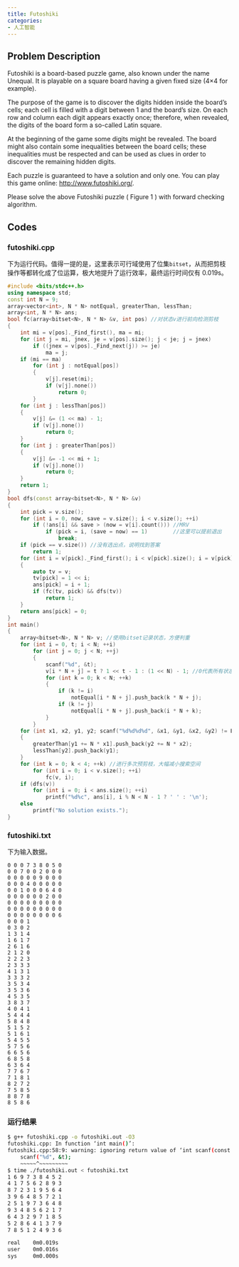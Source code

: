 ```yaml
---
title: Futoshiki
categories:
- 人工智能
---
```

## Problem Description

Futoshiki is a board-based puzzle game, also known under the name Unequal. It is playable on a square board having a given fixed size (4×4 for example).

The purpose of the game is to discover the digits hidden inside the board’s cells; each cell is filled with a digit between 1 and the board’s size. On each row and column each digit appears exactly once; therefore, when revealed, the digits of the board form a so-called Latin square.

At the beginning of the game some digits might be revealed. The board might also contain some inequalities between the board cells; these inequalities must be respected and can be used as clues in order to discover the remaining hidden digits.

Each puzzle is guaranteed to have a solution and only one. You can play this game online: <http://www.futoshiki.org/>.

Please solve the above Futoshiki puzzle ( Figure 1 ) with forward checking algorithm.

## Codes

### futoshiki.cpp

下为运行代码。值得一提的是，这里表示可行域使用了位集`bitset`，从而把剪枝操作等都转化成了位运算，极大地提升了运行效率，最终运行时间仅有 0.019s。

```cpp
#include <bits/stdc++.h>
using namespace std;
const int N = 9;
array<vector<int>, N * N> notEqual, greaterThan, lessThan;
array<int, N * N> ans;
bool fc(array<bitset<N>, N * N> &v, int pos) //对状态v进行前向检测剪枝
{
	int mi = v[pos]._Find_first(), ma = mi;
	for (int j = mi, jnex, je = v[pos].size(); j < je; j = jnex)
		if ((jnex = v[pos]._Find_next(j)) >= je)
			ma = j;
	if (mi == ma)
		for (int j : notEqual[pos])
		{
			v[j].reset(mi);
			if (v[j].none())
				return 0;
		}
	for (int j : lessThan[pos])
	{
		v[j] &= (1 << ma) - 1;
		if (v[j].none())
			return 0;
	}
	for (int j : greaterThan[pos])
	{
		v[j] &= -1 << mi + 1;
		if (v[j].none())
			return 0;
	}
	return 1;
}
bool dfs(const array<bitset<N>, N * N> &v)
{
	int pick = v.size();
	for (int i = 0, now, save = v.size(); i < v.size(); ++i)
		if (!ans[i] && save > (now = v[i].count())) //MRV
			if (pick = i, (save = now) == 1)		//这里可以提前退出
				break;
	if (pick == v.size()) //没有选出点，说明找到答案
		return 1;
	for (int i = v[pick]._Find_first(); i < v[pick].size(); i = v[pick]._Find_next(i)) //遍历当前考虑的下标pick，他的可行值域{i}
	{
		auto tv = v;
		tv[pick] = 1 << i;
		ans[pick] = i + 1;
		if (fc(tv, pick) && dfs(tv))
			return 1;
	}
	return ans[pick] = 0;
}
int main()
{
	array<bitset<N>, N * N> v; //使用bitset记录状态，方便判重
	for (int i = 0, t; i < N; ++i)
		for (int j = 0; j < N; ++j)
		{
			scanf("%d", &t);
			v[i * N + j] = t ? 1 << t - 1 : (1 << N) - 1; //0代表所有状态都可行，因此将原值翻转
			for (int k = 0; k < N; ++k)
			{
				if (k != i)
					notEqual[i * N + j].push_back(k * N + j);
				if (k != j)
					notEqual[i * N + j].push_back(i * N + k);
			}
		}
	for (int x1, x2, y1, y2; scanf("%d%d%d%d", &x1, &y1, &x2, &y2) != EOF;)
	{
		greaterThan[y1 += N * x1].push_back(y2 += N * x2);
		lessThan[y2].push_back(y1);
	}
	for (int k = 0; k < 4; ++k) //进行多次预剪枝，大幅减小搜索空间
		for (int i = 0; i < v.size(); ++i)
			fc(v, i);
	if (dfs(v))
		for (int i = 0; i < ans.size(); ++i)
			printf("%d%c", ans[i], i % N < N - 1 ? ' ' : '\n');
	else
		printf("No solution exists.");
}
```

### futoshiki.txt

下为输入数据。

```autoit
0 0 0 7 3 8 0 5 0
0 0 7 0 0 2 0 0 0
0 0 0 0 0 9 0 0 0
0 0 0 4 0 0 0 0 0
0 0 1 0 0 0 6 4 0
0 0 0 0 0 0 2 0 0
0 0 0 0 0 0 0 0 0
0 0 0 0 0 0 0 0 0
0 0 0 0 0 0 0 0 6
0 0 0 1
0 3 0 2
1 3 1 4
1 6 1 7
2 6 1 6
2 1 2 0
2 2 2 3
2 3 3 3
4 1 3 1
3 3 3 2
3 5 3 4
3 5 3 6
4 5 3 5
3 8 3 7
4 0 4 1
5 4 4 4
5 8 4 8
5 1 5 2
5 1 6 1
5 4 5 5
5 7 5 6
6 6 5 6
6 8 5 8
6 3 6 4
7 7 6 7
7 1 8 1
8 2 7 2
7 5 8 5
8 8 7 8
8 5 8 6
```

### 运行结果

```bash
$ g++ futoshiki.cpp -o futoshiki.out -O3
futoshiki.cpp: In function ‘int main()’:
futoshiki.cpp:58:9: warning: ignoring return value of ‘int scanf(const char*, ...)’, declared with attribute warn_unused_result [-Wunused-result]
    scanf("%d", &t);
    ~~~~~^~~~~~~~~~
$ time ./futoshiki.out < futoshiki.txt
1 6 9 7 3 8 4 5 2
4 1 7 5 6 2 8 9 3
8 7 2 3 1 9 5 6 4
3 9 6 4 8 5 7 2 1
2 5 1 9 7 3 6 4 8
9 3 4 8 5 6 2 1 7
6 4 3 2 9 7 1 8 5
5 2 8 6 4 1 3 7 9
7 8 5 1 2 4 9 3 6

real    0m0.019s
user    0m0.016s
sys     0m0.000s
```
